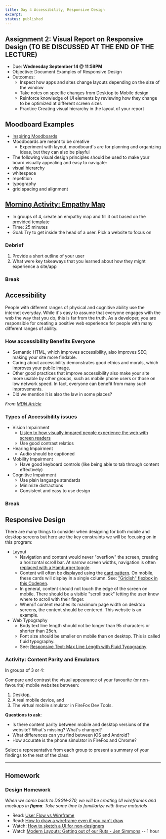 ```yaml
---
title: Day 4 Accessibility, Responsive Design
excerpt:
status: published
---
```


## Assignment 2: Visual Report on Responsive Design (TO BE DISCUSSED AT THE END OF THE LECTURE)

- Due: **Wednesday September 14 @ 11:59PM**
- Objective: Document Examples of Responsive Design
- Outcomes:
  - Inspect how apps and sites change layouts depending on the size of the window
  - Take notes on specific changes from Desktop to Mobile design
  - Reinforce knowledge of UI elements by reviewing how they change to be optimized at different screen sizes
  - Practice Creating visual hierarchy in the layout of your report

## Moodboard Examples

- [Inspiring Moodboards](https://www.justinmind.com/blog/mood-board-examples-design-website-app/)
- Moodboards are meant to be creative
  - Experiment with layout, moodboard's are for planning and organizing ideas, but they can also be playful
- The following visual design principles should be used to make your board visually appealing and easy to navigate:
- visual hierarchy
- whitespace
- repetition
- typography
- grid spacing and alignment

## [Morning Activity: Empathy Map](https://gist.github.com/lilyx13/40e2eb82c580877d48adfe9ff934197c)

- In groups of 4, create an empathy map and fill it out based on the provided template
- Time: 25 minutes
- Goal: Try to get inside the head of a user. Pick a website to focus on

### Debrief

1. Provide a short outline of your user
2. What were key takeaways that you learned about how they might experience a site/app

### Break

## Accessibility

People with different ranges of physical and cognitive ability use the internet everyday. While it's easy to assume that everyone engages with the web the way that you do, this is far from the truth. As a developer, you are responsible for creating a positive web experience for people with many different ranges of ability.

### How accessibility Benefits Everyone

- Semantic HTML, which improves accessibility, also improves SEO, making your site more findable.
- Caring about accessibility demonstrates good ethics and morals, which improves your public image.
- Other good practices that improve accessibility also make your site more usable by other groups, such as mobile phone users or those on low network speed. In fact, everyone can benefit from many such improvements.
- Did we mention it is also the law in some places?

_From [MDN Article](https://developer.mozilla.org/en-US/docs/Learn/Accessibility/What_is_accessibility)_

### Types of Accessibility issues

- Vision Impairment
  - [Listen to how visually impared people experience the web with screen readers](https://youtu.be/IK97XMibEws)
  - Use good contrast relatios
- Hearing Impairment
  - Audio should be captioned
- Mobility Impairment
  - Have good keyboard controls (like being able to tab through content effectively)
- Cognitive Impairment
  - Use plain language standards
  - Minimize distractions
  - Consistent and easy to use design

### Break

## Responsive Design

There are many things to consider when designing for both mobile and desktop screens but here are the key constraints we will be focusing on in this program:

- Layout
  - Navigation and content would never "overflow" the screen, creating a horizontal scroll bar. At narrow screen widths, navigation is often [replaced with a Hamburger toggle](https://codepen.io/acidtone/pen/xxqmWXb).
  - Content will often be displayed using the [card pattern](https://rubygarage.org/blog/card-based-design-best-practices). On mobile, these cards will display in a single column. See: ["Gridish" flexbox in this Codepen](https://codepen.io/acidtone/pen/ZEpgMGL).
  - In general, content should not touch the edge of the screen on mobile. There should be a visible "scroll track" letting the user know where to scroll with their finger.
  - When/if content reaches its maximum page width on desktop screens, the content should be centered. This website is an example.
- Web Typography
  - Body text line length should not be longer than 95 characters or shorter than 25ch.
  - Font size should be smaller on mobile than on desktop. This is called fluid typography.
  - See: [Responsive Text: Max Line Length with Fluid Typography](https://codepen.io/browsertherapy/pen/RwaJmbx)

### Activity: Content Parity and Emulators

In groups of 3 or 4:

Compare and contrast the visual appearance of your favourite (or non-favourite) mobile websites between:

1. Desktop,
2. A real mobile device, and
3. The virtual mobile simulator in FireFox Dev Tools.

**Questions to ask**:

- Is there content parity between mobile and desktop versions of the website? What's missing? What's changed?
- What differences can you find between iOS and Android?
- How accurate is the phone simulator in FireFox and Chrome?

Select a representative from each group to present a summary of your findings to the rest of the class.

---

## Homework

### Design Homework

_When we come back to DSGN-270, we will be creating UI wireframes and mockups in **figma**. Take some time to familiarize with these materials_

- Read: [User Flow vs Wireframe](https://careerfoundry.com/en/blog/ux-design/user-flows-vs-wireframes/)
- Read: [How to draw a wireframe even if you can't draw](https://www.nngroup.com/articles/draw-wireframe-even-if-you-cant-draw/)
- Watch: [How to sketch a UI for non-designers](https://www.youtube.com/watch?v=X2CbeBojKVM)
- Watch [Modern Layouts: Getting out of our Ruts - Jen Simmons](https://www.youtube.com/watch?v=jreccgYLfx8) -- 1 hour
